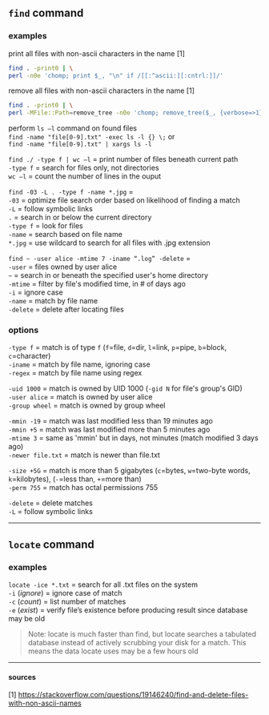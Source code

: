 
## `find` command

### examples

print all files with non-ascii characters in the name [1]
```bash
find . -print0 | \
perl -n0e 'chomp; print $_, "\n" if /[[:^ascii:][:cntrl:]]/'
```

remove all files with non-ascii characters in the name [1]
```bash
find . -print0 | \
perl -MFile::Path=remove_tree -n0e 'chomp; remove_tree($_, {verbose=>1}) if /[[:^ascii:][:cntrl:]]/'
```

perform `ls –l` command on found files  
`find -name "file[0-9].txt" -exec ls -l {} \;` or  
`find -name "file[0-9].txt" | xargs ls -l` 

`find ./ -type f | wc –l` = print number of files beneath current path  
                `-type f` = search for files only, not directories  
                `wc –l`   = count the number of lines in the ouput

`find -03 -L . -type f -name *.jpg` =  
                          `-03`     = optimize file search order based on likelihood of finding a match  
                          `-L`      = follow symbolic links  
                          `.`       = search in or below the current directory  
                          `-type f` = look for files  
                          `-name`   = search based on file name  
                          `*.jpg`   = use wildcard to search for all files with .jpg extension 

`find ~ -user alice -mtime 7 -iname “.log” -delete` =  
                                          `-user`   = files owned by user alice  
                                          `~`       = search in or beneath the specified user's home directory  
                                          `-mtime`  = filter by file's modified time, in # of days ago  
                                          `-i`      = ignore case  
                                         `-name`   = match by file name  
                                         `-delete` = delete after locating files

### options 

`-type f` = match is of type `f` (`f`=file, `d`=dir, `l`=link, `p`=pipe, `b`=block, `c`=character)  
`-iname`  = match by file name, ignoring case  
`-regex`  = match by file name using regex

`-uid 1000`    = match is owned by UID 1000 (`-gid N` for file's group's GID)  
`-user alice`  = match is owned by user alice  
`-group wheel` = match is owned by group wheel 

`-mmin -19`       = match was last modified less than 19 minutes ago  
`-mmin +5`        = match was last modified more than 5 minutes ago  
`-mtime 3`        = same as 'mmin' but in days, not minutes (match modified 3 days ago)  
`-newer file.txt` = match is newer than file.txt

`-size +5G` = match is more than 5 gigabytes (`c`=bytes, `w`=two-byte words, `k`=kilobytes), (`-`=less than, `+`=more than)  
`-perm 755` = match has octal permissions 755

`-delete` = delete matches  
`-L`      = follow symbolic links

---
## `locate` command 

### examples

`locate -ice *.txt` = search for all .txt files on the system  
    `-i` (*ignore*) = ignore case of match  
    `-c` (*count*)  = list number of matches  
    `-e` (*exist*)  = verify file’s existence before producing result since database may be old  

> Note: locate is much faster than find, but locate searches a tabulated database instead of actively scrubbing your disk for a match. This means the data locate uses may be a few hours old  

---
#### sources

[1] https://stackoverflow.com/questions/19146240/find-and-delete-files-with-non-ascii-names
